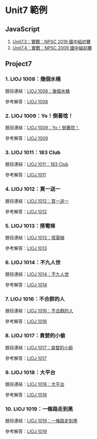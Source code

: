 # Unit7 範例

## JavaScript

1. [Unit7.3：實戰：NPSC 2019 國中組初賽](npsc2019.js)
2. [Unit7.4：實戰：NPSC 2009 國中組初賽](npsc2009.js)

## Project7

### 1. LIOJ 1008：幾個水桶

題目連結：[LIOJ 1008：幾個水桶](https://oj.lidemy.com/problem/1008)

參考解答：[LIOJ 1008](lioj1008.js)

### 2. LIOJ 1009：Yo！倒著唸！

題目連結：[LIOJ 1009：Yo！倒著唸！](https://oj.lidemy.com/problem/1009)

參考解答：[LIOJ 1009](lioj1009.js)

### 3. LIOJ 1011：183 Club

題目連結：[LIOJ 1011：183 Club](https://oj.lidemy.com/problem/1011)

參考解答：[LIOJ 1011](lioj1011.js)

### 4. LIOJ 1012：買一送一

題目連結：[LIOJ 1012：買一送一](https://oj.lidemy.com/problem/1012)

參考解答：[LIOJ 1012](lioj1012.js)

### 5. LIOJ 1013：搭電梯

題目連結：[LIOJ 1013：搭電梯](https://oj.lidemy.com/problem/1013)

參考解答：[LIOJ 1013](lioj1013.js)

### 6. LIOJ 1014：不九人世

題目連結：[LIOJ 1014：不九人世](https://oj.lidemy.com/problem/1014)

參考解答：[LIOJ 1014](lioj1014.js)

### 7. LIOJ 1016：不合群的人

題目連結：[LIOJ 1016：不合群的人](https://oj.lidemy.com/problem/1016)

參考解答：[LIOJ 1016](lioj1016.js)

### 8. LIOJ 1017：貪婪的小偷

題目連結：[LIOJ 1017：貪婪的小偷](https://oj.lidemy.com/problem/1017)

參考解答：[LIOJ 1017](lioj1017.js)

### 9. LIOJ 1018：大平台

題目連結：[LIOJ 1018：大平台](https://oj.lidemy.com/problem/1018)

參考解答：[LIOJ 1018](lioj1018.js)

### 10. LIOJ 1019：一條路走到黑

題目連結：[LIOJ 1019：一條路走到黑](https://oj.lidemy.com/problem/1019)

參考解答：[LIOJ 1019](lioj1019.js)
